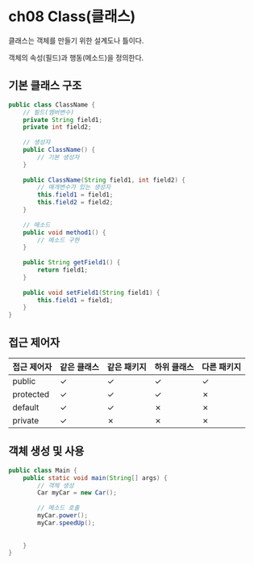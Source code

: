# ch08 Class(클래스)

클래스는 객체를 만들기 위한 설계도나 틀이다. 

객체의 속성(필드)과 행동(메소드)을 정의한다.

## 기본 클래스 구조

```java
public class ClassName {
    // 필드(멤버변수)
    private String field1;
    private int field2;
    
    // 생성자
    public ClassName() {
        // 기본 생성자
    }
    
    public ClassName(String field1, int field2) {
        // 매개변수가 있는 생성자
        this.field1 = field1;
        this.field2 = field2;
    }
    
    // 메소드
    public void method1() {
        // 메소드 구현
    }
    
    public String getField1() {
        return field1;
    }
    
    public void setField1(String field1) {
        this.field1 = field1;
    }
}
```

## 접근 제어자

| 접근 제어자 | 같은 클래스 | 같은 패키지 | 하위 클래스 | 다른 패키지 |
|------------|------------|------------|------------|------------|
| public     | ✓          | ✓          | ✓          | ✓          |
| protected  | ✓          | ✓          | ✓          | ✗          |
| default    | ✓          | ✓          | ✗          | ✗          |
| private    | ✓          | ✗          | ✗          | ✗          |


## 객체 생성 및 사용

```java
public class Main {
    public static void main(String[] args) {
        // 객체 생성
        Car myCar = new Car();
        
        // 메소드 호출
        myCar.power();
        myCar.speedUp();
        
        
    }
}
```